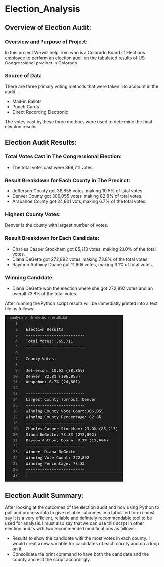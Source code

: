 # Election_Analysis

## Overview of Election Audit:
### Overview and Purpose of Project:
In this project We will help Tom who is a Colorado Board of Elections employee to perform an election audit on the tabulated results of US Congressional precinct in Colorado.

### Source of Data 
There are three primary voting methods that were taken into account in the audit.
- Mail-in Ballots
- Punch Cards
- Direct Recording Electronic

The votes cast by these three methods were used to determine the final election results.

## Election Audit Results:

### Total Votes Cast in The Congressional Election:
- The total votes cast were 369,711 votes.

### Result Breakdown for Each County in The Precinct:
- Jefferson County got 38,855 votes, making 10.5% of total votes. 
- Denver County got 306,055 votes, making 82.8% of total votes. 
- Arapahoe County got 24,801 vots, making 6.7% of the total votes.

### Highest County Votes:
Denver is the county with largest number of votes.

### Result Breakdown for Each Candidate: 
- Charles Casper Stockham got 85,213 votes, making 23.0% of the total votes.
- Diana DeGette got 272,892 votes, making 73.8% of the total votes. 
- Raymon Anthony Doane got 11,606 votes, making 3.1% of total votes.

### Winning Candidate: 
- Diana DeGette won the election where she got 272,892 votes and an overall 73.8% of the total votes.  

After running the Python script results will be immediatly printed into a text file as follows: 

![Capture28.PNG](https://github.com/Shaza-Safi/Election_Analysis/blob/main/Other_Materials/Capture28.PNG)

## Election Audit Summary:
After looking at the outcomes of the election audit and how using Python to pull and process data to give reliable outcomes in a tabulated form i must say it is a very efficient, reliable and defintely recommendable tool to be used for analysis. I must also say that we can use this script in other election audits with two recommended modifications as follows:
- Results to show the candidate with the most votes in each county. I would creat a new variable for candidates of each county and do a loop on it.
- Consolidate the print command to have both the candidate and the county and edit the script accordingly.

